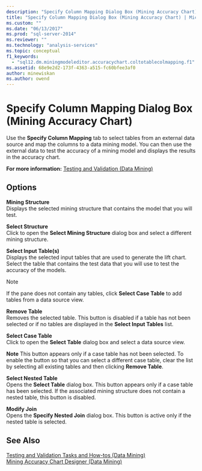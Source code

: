 ```yaml
---
description: "Specify Column Mapping Dialog Box (Mining Accuracy Chart)"
title: "Specify Column Mapping Dialog Box (Mining Accuracy Chart) | Microsoft Docs"
ms.custom: ""
ms.date: "06/13/2017"
ms.prod: "sql-server-2014"
ms.reviewer: ""
ms.technology: "analysis-services"
ms.topic: conceptual
f1_keywords: 
  - "sql12.dm.miningmodeleditor.accuracychart.coltotablecolmapping.f1"
ms.assetid: 68e9e2d2-173f-4363-a515-fc60bfee3af0
author: minewiskan
ms.author: owend
---
```

# Specify Column Mapping Dialog Box (Mining Accuracy Chart)
  Use the **Specify Column Mapping** tab to select tables from an external data source and map the columns to a data mining model. You can then use the external data to test the accuracy of a mining model and displays the results in the accuracy chart.  
  
 **For more information:** [Testing and Validation &#40;Data Mining&#41;](data-mining/testing-and-validation-data-mining.md)  
  
## Options  
 **Mining Structure**  
 Displays the selected mining structure that contains the model that you will test.  
  
 **Select Structure**  
 Click to open the **Select Mining Structure** dialog box and select a different mining structure.  
  
 **Select Input Table(s)**  
 Displays the selected input tables that are used to generate the lift chart. Select the table that contains the test data that you will use to test the accuracy of the models.  
  
> [!NOTE]  
>  If the pane does not contain any tables, click **Select Case Table** to add tables from a data source view.  
  
 **Remove Table**  
 Removes the selected table. This button is disabled if a table has not been selected or if no tables are displayed in the **Select Input Tables** list.  
  
 **Select Case Table**  
 Click to open the **Select Table** dialog box and select a data source view.  
  
 **Note** This button appears only if a case table has not been selected. To enable the button so that you can select a different case table, clear the list by selecting all existing tables and then clicking **Remove Table**.  
  
 **Select Nested Table**  
 Opens the **Select Table** dialog box. This button appears only if a case table has been selected. If the associated mining structure does not contain a nested table, this button is disabled.  
  
 **Modify Join**  
 Opens the **Specify Nested Join** dialog box. This button is active only if the nested table is selected.  
  
## See Also  
 [Testing and Validation Tasks and How-tos &#40;Data Mining&#41;](data-mining/testing-and-validation-tasks-and-how-tos-data-mining.md)   
 [Mining Accuracy Chart Designer &#40;Data Mining&#41;](mining-accuracy-chart-designer-data-mining.md)  
  
  
